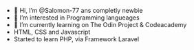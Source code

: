 - 👋 Hi, I’m @Salomon-77 ans completly newbie
- 👀 I’m interested in Programming langueages
- 🌱 I’m currently learning on The Odin Project & Codeacademy
- HTML, CSS and Javascript
- Started to learn PHP, via Framework Laravel
